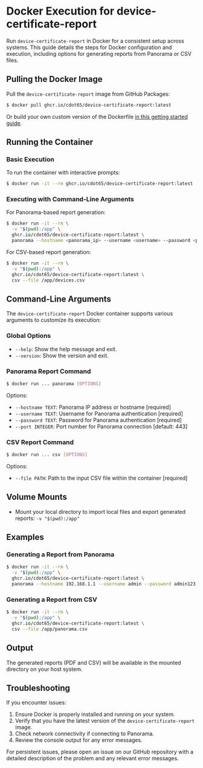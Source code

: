 # Docker Execution for device-certificate-report

Run `device-certificate-report` in Docker for a consistent setup across systems. This guide details the steps for Docker configuration and execution, including options for generating reports from Panorama or CSV files.

## Pulling the Docker Image

Pull the `device-certificate-report` image from GitHub Packages:

<div class="termy">

<!-- termynal -->
```bash
$ docker pull ghcr.io/cdot65/device-certificate-report:latest
```

</div>

Or build your own custom version of the Dockerfile [in this getting started guide](./getting-started.md).

## Running the Container

### Basic Execution

To run the container with interactive prompts:

<div class="termy">

<!-- termynal -->
```bash
$ docker run -it --rm ghcr.io/cdot65/device-certificate-report:latest
```

</div>

### Executing with Command-Line Arguments

For Panorama-based report generation:

<div class="termy">

<!-- termynal -->
```bash
$ docker run -it --rm \
  -v "$(pwd):/app" \
  ghcr.io/cdot65/device-certificate-report:latest \
  panorama --hostname <panorama_ip> --username <username> --password <password>
```

</div>

For CSV-based report generation:

<div class="termy">

<!-- termynal -->
```bash
$ docker run -it --rm \
  -v "$(pwd):/app" \
  ghcr.io/cdot65/device-certificate-report:latest \
  csv --file /app/devices.csv
```

</div>

## Command-Line Arguments

The `device-certificate-report` Docker container supports various arguments to customize its execution:

### Global Options

- `--help`: Show the help message and exit.
- `--version`: Show the version and exit.

### Panorama Report Command

<div class="termy">

<!-- termynal -->
```bash
$ docker run ... panorama [OPTIONS]
```

</div>

Options:
- `--hostname TEXT`: Panorama IP address or hostname [required]
- `--username TEXT`: Username for Panorama authentication [required]
- `--password TEXT`: Password for Panorama authentication [required]
- `--port INTEGER`: Port number for Panorama connection [default: 443]

### CSV Report Command

<div class="termy">

<!-- termynal -->
```bash
$ docker run ... csv [OPTIONS]
```

</div>

Options:
- `--file PATH`: Path to the input CSV file within the container [required]

## Volume Mounts

- Mount your local directory to import local files and export generated reports:
  `-v "$(pwd):/app"`

## Examples

### Generating a Report from Panorama

<div class="termy">

<!-- termynal -->
```bash
$ docker run -it --rm \
  -v "$(pwd):/app" \
  ghcr.io/cdot65/device-certificate-report:latest \
  panorama --hostname 192.168.1.1 --username admin --password admin123
```

</div>

### Generating a Report from CSV

<div class="termy">

<!-- termynal -->
```bash
$ docker run -it --rm \
  -v "$(pwd):/app" \
  ghcr.io/cdot65/device-certificate-report:latest \
  csv --file /app/panorama.csv
```

</div>

## Output

The generated reports (PDF and CSV) will be available in the mounted directory on your host system.

## Troubleshooting

If you encounter issues:

1. Ensure Docker is properly installed and running on your system.
2. Verify that you have the latest version of the `device-certificate-report` image.
3. Check network connectivity if connecting to Panorama.
4. Review the console output for any error messages.

For persistent issues, please open an issue on our GitHub repository with a detailed description of the problem and any relevant error messages.